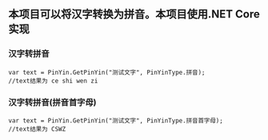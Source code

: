 ## 本项目可以将汉字转换为拼音。本项目使用.NET Core实现

### 汉字转拼音
```
var text = PinYin.GetPinYin("测试文字", PinYinType.拼音);
//text结果为 ce shi wen zi
```

### 汉字转拼音(拼音首字母)
```
var text = PinYin.GetPinYin("测试文字", PinYinType.拼音首字母);
//text结果为 CSWZ
```
